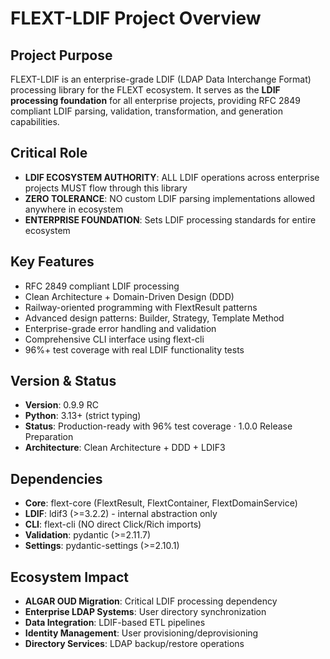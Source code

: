 # FLEXT-LDIF Project Overview

## Project Purpose

FLEXT-LDIF is an enterprise-grade LDIF (LDAP Data Interchange Format) processing library for the FLEXT ecosystem. It serves as the **LDIF processing foundation** for all enterprise projects, providing RFC 2849 compliant LDIF parsing, validation, transformation, and generation capabilities.

## Critical Role

- **LDIF ECOSYSTEM AUTHORITY**: ALL LDIF operations across enterprise projects MUST flow through this library
- **ZERO TOLERANCE**: NO custom LDIF parsing implementations allowed anywhere in ecosystem
- **ENTERPRISE FOUNDATION**: Sets LDIF processing standards for entire ecosystem

## Key Features

- RFC 2849 compliant LDIF processing
- Clean Architecture + Domain-Driven Design (DDD)
- Railway-oriented programming with FlextResult patterns
- Advanced design patterns: Builder, Strategy, Template Method
- Enterprise-grade error handling and validation
- Comprehensive CLI interface using flext-cli
- 96%+ test coverage with real LDIF functionality tests

## Version & Status

- **Version**: 0.9.9 RC
- **Python**: 3.13+ (strict typing)
- **Status**: Production-ready with 96% test coverage · 1.0.0 Release Preparation
- **Architecture**: Clean Architecture + DDD + LDIF3

## Dependencies

- **Core**: flext-core (FlextResult, FlextContainer, FlextDomainService)
- **LDIF**: ldif3 (>=3.2.2) - internal abstraction only
- **CLI**: flext-cli (NO direct Click/Rich imports)
- **Validation**: pydantic (>=2.11.7)
- **Settings**: pydantic-settings (>=2.10.1)

## Ecosystem Impact

- **ALGAR OUD Migration**: Critical LDIF processing dependency
- **Enterprise LDAP Systems**: User directory synchronization
- **Data Integration**: LDIF-based ETL pipelines
- **Identity Management**: User provisioning/deprovisioning
- **Directory Services**: LDAP backup/restore operations
